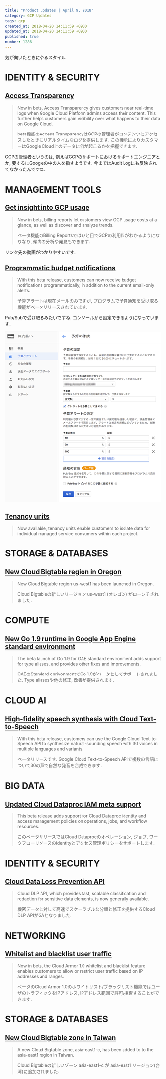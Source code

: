 ```yaml
---
title: "Product updates | April 9, 2018"
category: GCP Updates
tags: gcp
created_at: 2018-04-20 14:11:59 +0900
updated_at: 2018-04-20 14:11:59 +0900
published: true
number: 1286
---
```


気が向いたときにやるスタイル

# IDENTITY & SECURITY

## [Access Transparency](https://cloud.google.com/access-transparency/)

> Now in beta, Access Transparency gives customers near real-time logs when Google Cloud Platform admins access their content. This further helps customers gain visibility over what happens to their data on Google Cloud.
>
> beta機能のAccess TransparencyはGCPの管理者がコンテンツにアクセスしたときにリアルタイムなログを提供します. この機能によりカスタマーはGoogle Cloud上のデータに何が起こるかを把握できます.

GCPの管理者というのは, 例えばGCPのサポートにおけるサポートエンジニアとか, 要するにGoogleの中の人を指すようです. 今まではAudit Logにも反映されてなかったんですね.

# MANAGEMENT TOOLS

## [Get insight into GCP usage](https://cloudplatform.googleblog.com/2018/03/understand-your-spending-at-a-glance-with-Google-Cloud-Billing-reports-beta.html)

> Now in beta, billing reports let customers view GCP usage costs at a glance, as well as discover and analyze trends.
>
> ベータ機能のBilling Reportsではひと目でGCPの利用料がわかるようになりなり, 傾向の分析や発見もできます.

リンク先の動画がわかりやすいです.

## [Programmatic budget notifications](https://cloud.google.com/billing/docs/how-to/budgets)

> With this beta release, customers can now receive budget notifications programmatically, in addition to the current email-only alerts.
>
> 予算アラートは現在メールのみですが, プログラムで予算通知を受け取る機能がベータリリースされています.

Pub/Subで受け取るみたいですね. コンソールから設定できるようになっています.

<img width="739" alt="スクリーンショット_2018-04-20_12_12_07.png (296.9 kB)" src="/images/2018/04/20/1.png">

## [Tenancy units](https://cloud.google.com/service-consumer-management/tenancy-units/docs/overview)

> Now available, tenancy units enable customers to isolate data for individual managed service consumers within each project.

# STORAGE & DATABASES

## [New Cloud Bigtable region in Oregon](https://cloud.google.com/bigtable/docs/locations)

> New Cloud Bigtable region us-west1 has been launched in Oregon.
>
> Cloud Bigtableの新しいリージョン us-west1 (オレゴン) がローンチされました.

# COMPUTE

## [New Go 1.9 runtime in Google App Engine standard environment](https://cloud.google.com/appengine/docs/standard/go/release-notes)

> The beta launch of Go 1.9 for GAE standard environment adds support for type aliases, and provides other fixes and improvements.
>
> GAEのStandard enrivonmentでGo 1.9がベータとしてサポートされました. Type aliasesや他の修正, 改善が提供されます.

# CLOUD AI

## [High-fidelity speech synthesis with Cloud Text-to-Speech](https://cloud.google.com/text-to-speech/)

> With this beta release, customers can use the Google Cloud Text-to-Speech API to synthesize natural-sounding speech with 30 voices in multiple languages and variants.
>
> ベータリリースです. Google Cloud Text-to-Speech APIで複数の言語について30の声で自然な発音を合成できます.

# BIG DATA

## [Updated Cloud Dataproc IAM meta support](https://cloud.google.com/dataproc/docs/concepts/iam/iam)

> This beta release adds support for Cloud Dataproc identity and access management policies on operations, jobs, and workflow resources.
>
> このベータリリースではCloud Dataprocのオペレーション, ジョブ, ワークフローリソースのidentityとアクセス管理ポリシーをサポートします.

# IDENTITY &amp; SECURITY

## [Cloud Data Loss Prevention API](https://cloudplatform.googleblog.com/2018/03/take-charge-of-your-sensitive-data-with-the-Cloud-DLP-API.html)

> Cloud DLP API, which provides fast, scalable classification and redaction for sensitive data elements, is now generally available.
>
> 機密データに対して高速でスケーラブルな分類と修正を提供するCloud DLP APIがGAとなりました.

# NETWORKING

## [Whitelist and blacklist user traffic](https://cloud.google.com/armor/)

> Now in beta, the Cloud Armor 1.0 whitelist and blacklist feature enables customers to allow or restrict user traffic based on IP addresses and ranges.
>
> ベータのCloud Armor 1.0のホワイトリスト/ブラックリスト機能ではユーザのトラフィックをIPアドレス, IPアドレス範囲で許可/拒否することができます.

# STORAGE &amp; DATABASES

## [New Cloud Bigtable zone in Taiwan](https://cloud.google.com/bigtable/)

> A new Cloud Bigtable zone, asia-east1-c, has been added to to the asia-east1 region in Taiwan.
>
> Cloud Bigtableの新しいゾーン asia-east1-c が asia-east1 リージョン(台湾)に追加されました.

